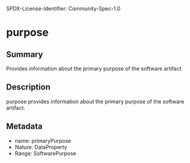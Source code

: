 SPDX-License-Identifier: Community-Spec-1.0

# purpose

## Summary

Provides information about the primary purpose of the software artifact.

## Description

purpose provides information about the primary purpose of the software artifact.

## Metadata

- name: primaryPurpose
- Nature: DataProperty
- Range: SoftwarePurpose

